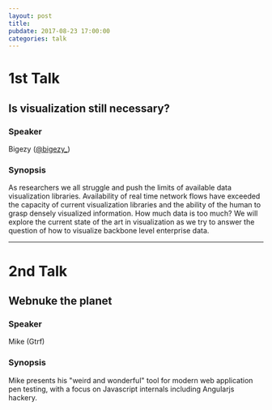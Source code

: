 ```yaml
---
layout: post
title:
pubdate: 2017-08-23 17:00:00
categories: talk
---
```


# 1st Talk

## Is visualization still necessary?

### Speaker

Bigezy ([@bigezy_](https://twitter.com/@bigezy_))

### Synopsis

As researchers we all struggle and push the limits of available data
visualization libraries. Availability of real time network flows have
exceeded the capacity of current visualization libraries and the
ability of the human to grasp densely visualized information.
How much data is too much? We will explore the current state of the
art in visualization as we try to answer the question of how to
visualize backbone level enterprise data.

<hr>

# 2nd Talk

## Webnuke the planet

### Speaker

Mike (Gtrf)

### Synopsis
Mike presents his "weird and wonderful" tool for modern web application
pen testing, with a focus on Javascript internals including Angularjs hackery.


